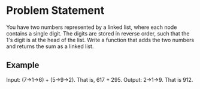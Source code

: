 # Problem Statement

You have two numbers represented by a linked list, where each node contains a single digit. The digits are stored in reverse order, such that the 1's digit is at the head of the list. Write a function that adds the two numbers and returns the sum as a linked list.

## Example
Input: (7->1->6) + (5->9->2). That is, 617 + 295.
Output: 2->1->9. That is 912.